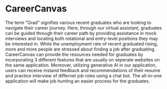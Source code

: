 # CareerCanvas

The term "Grad" signifies various recent graduates who are looking to navigate their career journey. Here, through our virtual assistant, graduates can be guided through their career path by providing assistance in mock interviews and locating both rotational and entry-level positions they may be interested in. While the unemployment rate of recent graduated rising, more and more people are stressed about finding a job after graduating. CareerCanvas can provide the resources needed for graduates by incorporating 3 different features that are usually on seperate websites on the same application. Moreover, utilizing generative AI in our application, users can receive instand feedback and recommendations of their resume and practice interview of differnet job roles using a chat bot. The all-in-one application will make job hunting an easier process for the graduates.
